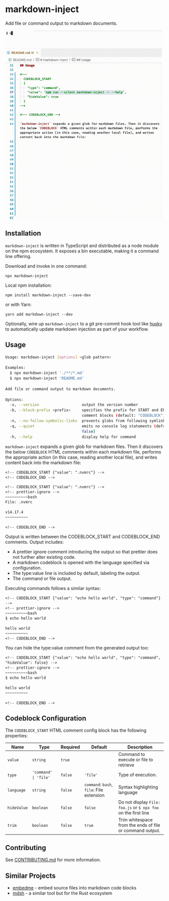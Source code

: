 # markdown-inject

Add file or command output to markdown documents.

<img src="./demo.gif" alt="Functionality Demo" height="600" />

## Installation

`markdown-inject` is written in TypeScript and distributed as a node module on the npm ecosystem. It exposes a bin executable, making it a command line offering.

Download and invoke in one command:

```
npx markdown-inject
```

Local npm installation:

```
npm install markdown-inject --save-dev
```

or with Yarn:

```
yarn add markdown-inject --dev
```

Optionally, wire up `markdown-inject` to a git pre-commit hook tool like [husky](https://github.com/typicode/husky) to automatically update markdown injection as part of your workflow.

## Usage

<!--
  CODEBLOCK_START
  {
    "type": "command",
    "value": "npm run --silent markdown-inject -- --help",
    "hideValue": true
  }
-->
<!-- prettier-ignore -->
~~~~~~~~~~bash
Usage: markdown-inject [options] <glob pattern>

Examples:
  $ npx markdown-inject './**/*.md'
  $ npx markdown-inject 'README.md'

Add file or command output to markdown documents.

Options:
  -v, --version                   output the version number
  -b, --block-prefix <prefix>     specifies the prefix for START and END HTML
                                  comment blocks (default: "CODEBLOCK")
  -n, --no-follow-symbolic-links  prevents globs from following symlinks
  -q, --quiet                     emits no console log statements (default:
                                  false)
  -h, --help                      display help for command
~~~~~~~~~~

<!-- CODEBLOCK_END -->

`markdown-inject` expands a given glob for markdown files. Then it discovers the below `CODEBLOCK` HTML comments within each markdown file, performs the appropriate action (in this case, reading another local file), and writes content back into the markdown file:

<!-- CODEBLOCK_START_EXAMPLE1 {"ignore": true} -->

```
<!-- CODEBLOCK_START {"value": ".nvmrc"} -->
<!-- CODEBLOCK_END -->
```

<!-- CODEBLOCK_END_EXAMPLE1 -->

```
<!-- CODEBLOCK_START {"value": ".nvmrc"} -->
<!-- prettier-ignore -->
~~~~~~~~~~bash
File: .nvmrc

v14.17.4
~~~~~~~~~~

<!-- CODEBLOCK_END -->
```

Output is written between the CODEBLOCK_START and CODEBLOCK_END comments. Output includes:

- A prettier ignore comment introducing the output so that prettier does not further alter existing code.
- A markdown codeblock is opened with the language specified via configuration.
- The type:value line is included by default, labeling the output.
- The command or file output.

Executing commands follows a similar syntax:

<!-- CODEBLOCK_START_EXAMPLE2 {"ignore": true} -->

```
<!-- CODEBLOCK_START {"value": "echo hello world", "type": "command"} -->
<!-- prettier-ignore -->
~~~~~~~~~~bash
$ echo hello world

hello world
~~~~~~~~~~
<!-- CODEBLOCK_END -->
```

<!-- CODEBLOCK_END_EXAMPLE2 -->

You can hide the type:value comment from the generated output too:

<!-- CODEBLOCK_START_EXAMPLE3 {"ignore": true} -->

```
<!-- CODEBLOCK_START {"value": "echo hello world", "type": "command", "hideValue": false} -->
<!-- prettier-ignore -->
~~~~~~~~~~bash
$ echo hello world

hello world
~~~~~~~~~~

<!-- CODEBLOCK_END -->
```

<!-- CODEBLOCK_END_EXAMPLE3 -->

## Codeblock Configuration

The `CODEBLOCK_START` HTML comment config block has the following properties:

| Name        | Type                  | Required | Default                                   | Description                                                    |
| ----------- | --------------------- | -------- | ----------------------------------------- | -------------------------------------------------------------- |
| `value`     | `string`              | `true`   |                                           | Command to execute or file to retrieve                         |
| `type`      | `'command' \| 'file'` | `false`  | `'file'`                                  | Type of execution.                                             |
| `language`  | `string`              | `false`  | `command`: `bash`, `file`: File extension | Syntax highlighting language                                   |
| `hideValue` | `boolean`             | `false`  | `false`                                   | Do not display `File: foo.js` or `$ npx foo` on the first line |
| `trim`      | `boolean`             | `false`  | `true`                                    | Trim whitespace from the ends of file or command output.       |

## Contributing

See [CONTRIBUTING.md](/CONTRIBUTING.md) for more information.

## Similar Projects

- [embedme](https://github.com/zakhenry/embedme) - embed source files into markdown code blocks
- [mdsh](https://github.com/zimbatm/mdsh) - a similar tool but for the Rust ecosystem
